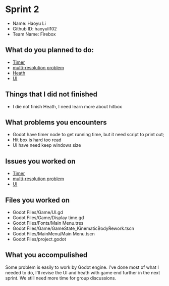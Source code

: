 # Sprint 2
- Name: Haoyu Li
- Github ID: haoyuli102
- Team Name: Firebox 

## What do you planned to do:
- [Timer](https://github.com/utk-cs340-fall22/FireBox/issues/36)
- [multi-resolution problem ](https://github.com/utk-cs340-fall22/FireBox/issues/42)
- [Heath](https://github.com/utk-cs340-fall22/FireBox/issues/25)
- [UI](https://github.com/utk-cs340-fall22/FireBox/issues/34)
## Things that I did not finished 
- I die not finish Heath, I need learn more about hitbox
## What problems you encounters
- Godot have timer node to get running time, but it need script to print out;
- Hit box is hard too read
- UI have need keep windows size  
## Issues you worked on 
- [Timer](https://github.com/utk-cs340-fall22/FireBox/issues/36)
- [multi-resolution problem ](https://github.com/utk-cs340-fall22/FireBox/issues/42)
- [UI](https://github.com/utk-cs340-fall22/FireBox/issues/34)
## Files you worked on 
- Godot Files/Game/UI.gd
- Godot Files/Game/Display time.gd
- Godot Files/Fonts/Main Menu.tres
- Godot Files/Game/GameState_KinematicBodyRework.tscn
- Godot Files/MainMenu/Main Menu.tscn
- Godot Files/project.godot
## What you accompulished 
Some problem is easily to work by Godot engine. I've done most of what I needed to do, I'll revise the UI and heath with game end further in the next sprint. We still need more time for group discussions.
